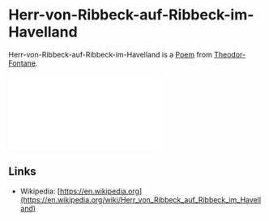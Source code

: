 # Herr-von-Ribbeck-auf-Ribbeck-im-Havelland

Herr-von-Ribbeck-auf-Ribbeck-im-Havelland is a [Poem](60005002.md) from [Theodor-Fontane](70000084.md).

![Text from VonRibbeck.de](400000219.txt)

## Links

- Wikipedia: [https://en.wikipedia.org](https://en.wikipedia.org/wiki/Herr_von_Ribbeck_auf_Ribbeck_im_Havelland)
